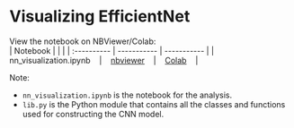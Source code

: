 # Visualizing EfficientNet

View the notebook on NBViewer/Colab:  
| Notebook      |  |  |
| :---------- | ----------- | ----------- |
| nn_visualization.ipynb &nbsp;&nbsp; | &nbsp;&nbsp; [nbviewer](https://nbviewer.jupyter.org/github/yintrigue/portfolio-ds/blob/master/ml_visualizing_neural_net/src/nn_visualization.ipynb) &nbsp;&nbsp; | &nbsp;&nbsp; [Colab](https://colab.research.google.com/github/yintrigue/portfolio-ds/blob/master/ml_visualizing_neural_net/src/nn_visualization.ipynb) &nbsp;&nbsp; |

Note:

- `nn_visualization.ipynb` is the notebook for the analysis.
- `lib.py` is the Python module that contains all the classes and functions used for constructing the CNN model.

